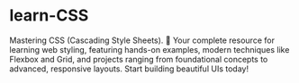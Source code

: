 # learn-CSS
Mastering CSS (Cascading Style Sheets). 🎨 Your complete resource for learning web styling, featuring hands-on examples, modern techniques like Flexbox and Grid, and projects ranging from foundational concepts to advanced, responsive layouts. Start building beautiful UIs today!
